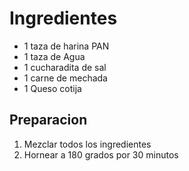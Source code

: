 # Ingredientes

  * 1 taza de harina PAN
  * 1 taza de Agua
  * 1 cucharadita de sal
  * 1 carne de mechada
  * 1 Queso cotija

## Preparacion

1. Mezclar todos los ingredientes
2. Hornear a 180 grados por 30 minutos